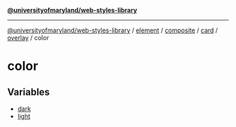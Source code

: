 [**@universityofmaryland/web-styles-library**](../../../../../../../../../README.md)

***

[@universityofmaryland/web-styles-library](../../../../../../../../../README.md) / [element](../../../../../../../../README.md) / [composite](../../../../../../README.md) / [card](../../../../README.md) / [overlay](../../README.md) / color

# color

## Variables

- [dark](variables/dark.md)
- [light](variables/light.md)
